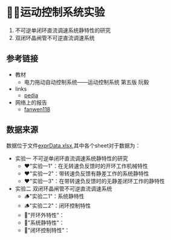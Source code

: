 # 🏊‍♀️运动控制系统实验

1. 不可逆单闭环直流调速系统静特性的研究
2. 双闭环晶闸管不可逆直流调速系统

## 参考链接

* 教材
  * 电力拖动自动控制系统——运动控制系统 第五版 阮毅
* links
  * [pedia](https://en.wikipedia.org/wiki/Motion_control)
* 网络上的报告
  * [fanwen118](http://www.fanwen118.com/info_28/fw_4124154.html)

## 数据来源

数据位于文件[exprData.xlsx](exprData.xlsx),其中各个sheet对于数据为：

* 实验一 不可逆单闭环直流调速系统静特性的研究
  * ❤️"实验一1"：在无转速负反馈时的开环工作机械特性
  * ❤️"实验一2"：带转速负反馈有静差工作的系统静特性
  * ❤️"实验一3"：在带转速负反馈时的无静差闭环工作的静特性
* 实验二 双闭环晶闸管不可逆直流调速系统
  * 🪵"实验二1"：系统静特性
  * 🪵"实验二2"：闭环控制特性
  * 📖"开环外特性"：
  * 📖"系统静特性"：
  * 📖"闭环控制特性"：
